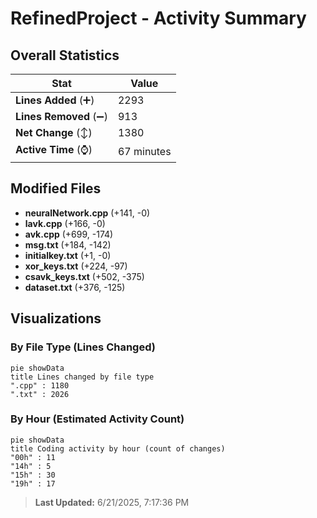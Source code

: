 # RefinedProject - Activity Summary 

## Overall Statistics

| Stat                   | Value                                                             |
| ---------------------- | ----------------------------------------------------------------- |
| **Lines Added** (➕)   | 2293                                          |
| **Lines Removed** (➖) | 913                                        |
| **Net Change** (↕)    | 1380                |
| **Active Time** (⌚)   | 67 minutes |


## Modified Files
- **neuralNetwork.cpp** (+141, -0)
- **lavk.cpp** (+166, -0)
- **avk.cpp** (+699, -174)
- **msg.txt** (+184, -142)
- **initialkey.txt** (+1, -0)
- **xor_keys.txt** (+224, -97)
- **csavk_keys.txt** (+502, -375)
- **dataset.txt** (+376, -125)

## Visualizations

### By File Type (Lines Changed)

```mermaid
pie showData
title Lines changed by file type
".cpp" : 1180
".txt" : 2026
```

### By Hour (Estimated Activity Count)

```mermaid
pie showData
title Coding activity by hour (count of changes)
"00h" : 11
"14h" : 5
"15h" : 30
"19h" : 17
```


> **Last Updated:** 6/21/2025, 7:17:36 PM